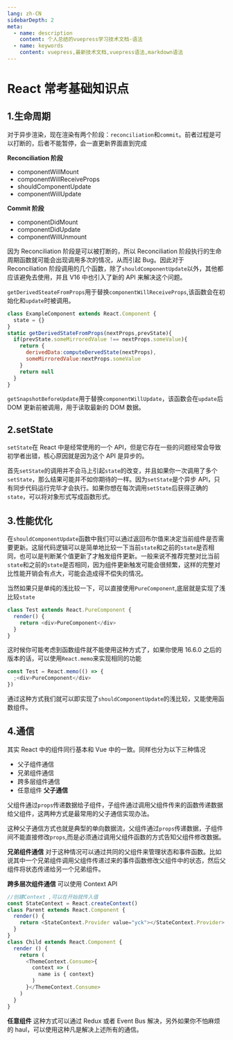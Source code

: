 ```yaml
---
lang: zh-CN
sidebarDepth: 2
meta:
  - name: description
    content: 个人总结的vuepress学习技术文档-语法
  - name: keywords
    content: vuepress,最新技术文档,vuepress语法,markdown语法
---
```


# React 常考基础知识点

## 1.生命周期

对于异步渲染，现在渲染有两个阶段：`reconciliation`和`commit`。前者过程是可以打断的，后者不能暂停，会一直更新界面直到完成

**Reconciliation 阶段**

- componentWillMount
- componentWillReceiveProps
- shouldComponentUpdate
- componentWillUpdate

**Commit 阶段**

- componentDidMount
- componentDidUpdate
- componentWillUnmount

因为 Reconciliation 阶段是可以被打断的，所以 Reconciliation 阶段执行的生命周期函数就可能会出现调用多次的情况，从而引起 Bug。因此对于 Reconciliation 阶段调用的几个函数，除了`shouldComponentUpdate`以外，其他都应该避免去使用，并且 V16 中也引入了新的 API 来解决这个问题。

`getDerivedSteateFromProps`用于替换`componentWillReceiveProps`,该函数会在初始化和`update`时被调用。

```js
class ExampleComponent extends React.Component {
  state = {}
}
static getDerivedStateFromProps(nextProps,prevState){
  if(prevState.someMirroredValue !== nextProps.someValue){
    return {
      derivedData:computeDervedState(nextProps),
      someMirroredValue:nextProps.someValue
    }
    return null
  }
}
```

`getSnapshotBeforeUpdate`用于替换`componentWillUpdate`，该函数会在`update`后 DOM 更新前被调用，用于读取最新的 DOM 数据。

## 2.setState

`setState`在 React 中是经常使用的一个 API，但是它存在一些的问题经常会导致初学者出错，核心原因就是因为这个 API 是异步的。

首先`setState`的调用并不会马上引起`state`的改变，并且如果你一次调用了多个`setState`，那么结果可能并不如你期待的一样。因为`setState`是个异步 API，只有同步代码运行完毕才会执行。如果你想在每次调用`setState`后获得正确的`state`，可以将对象形式写成函数形式。

## 3.性能优化

在`shouldComponentUpdate`函数中我们可以通过返回布尔值来决定当前组件是否需要更新。这层代码逻辑可以是简单地比较一下当前`state`和之前的`state`是否相同，也可以是判断某个值更新了才触发组件更新。一般来说不推荐完整对比当前`state`和之前的`state`是否相同，因为组件更新触发可能会很频繁，这样的完整对比性能开销会有点大，可能会造成得不偿失的情况。

当然如果只是单纯的浅比较一下，可以直接使用`PureComponent`,底层就是实现了浅比较`state`

```js
class Test extends React.PureComponent {
  render() {
    return <div>PureComponent</div>
  }
}
```

这时候你可能考虑到函数组件就不能使用这种方式了，如果你使用 16.6.0 之后的版本的话，可以使用`React.memo`来实现相同的功能

```js
const Test = React.memo(() => {
  ;<div>PureComponent</div>
})
```

通过这种方式我们就可以即实现了`shouldComponentUpdate`的浅比较，又能使用函数组件。

## 4.通信

其实 React 中的组件同行基本和 Vue 中的一致。同样也分为以下三种情况

- 父子组件通信
- 兄弟组件通信
- 跨多层组件通信
- 任意组件
  **父子通信**

父组件通过`props`传递数据给子组件，子组件通过调用父组件传来的函数传递数据给父组件，这两种方式是最常用的父子通信实现办法。

这种父子通信方式也就是典型的单向数据流，父组件通过`props`传递数据，子组件间不能直接修改`props`,而是必须通过调用父组件函数的方式告知父组件修改数据。

**兄弟组件通信**
对于这种情况可以通过共同的父组件来管理状态和事件函数。比如说其中一个兄弟组件调用父组件传递过来的事件函数修改父组件中的状态，然后父组件将状态传递给另一个兄弟组件。

**跨多层次组件通信**
可以使用 Context API

```js
//创建Context ,可以在开始就传入值
const StateContext = React.createContext()
class Parent extends React.Component {
  render() {
    return <StateContext.Provider value="yck"></StateContext.Provider>
  }
}
class Child extends React.Component {
  render () {
    return (
      <ThemeContext.Consume>{
        context => (
          name is { context}
        )
      }</ThemeContext.Consume>
    )
  }
}
```

**任意组件**
这种方式可以通过 Redux 或者 Event Bus 解决，另外如果你不怕麻烦的 haul，可以使用这种凡是解决上述所有的通信。
